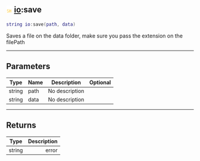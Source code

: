 ## ![shared](../../.gitbook/assets/shared.png) [io](./readme/io.md):save

```lua
string io:save(path, data)
```

Saves a file on the data folder, make sure you pass the extension on the filePath

------
## Parameters

| Type   | Name | Description | Optional |
| ------ | ---- | ----------- | -------: |
| string | path | No description |  |
| string | data | No description |  |


------
## Returns

| Type   | Description |
| ------ | ----------: |
| string | error |


